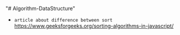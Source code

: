 "# Algorithm-DataStructure" 
- `article about difference between sort`
https://www.geeksforgeeks.org/sorting-algorithms-in-javascript/

